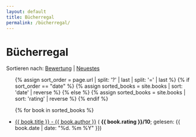 ```yaml
---
layout: default
title: Bücherregal
permalink: /bücherregal/
---
```


# Bücherregal

<p>Sortieren nach: 
  <a href="?sort=rating">Bewertung</a> | 
  <a href="?sort=date">Neuestes</a>
</p>

<ul>
  {% assign sort_order = page.url | split: '?' | last | split: '=' | last %}
  {% if sort_order == "date" %}
    {% assign sorted_books = site.books | sort: 'date' | reverse %}
  {% else %}
    {% assign sorted_books = site.books | sort: 'rating' | reverse %}
  {% endif %}

  {% for book in sorted_books %}
    <li>
      <a href="{{ book.url }}">{{ book.title }} - {{ book.author }}</a> ( 
      <strong>{{ book.rating }}/10</strong>; gelesen: {{ book.date | date: "%d. %m %Y" }})
    </li>
